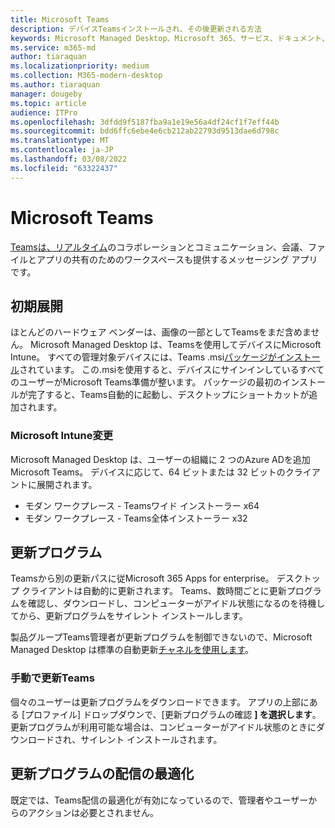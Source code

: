 ```yaml
---
title: Microsoft Teams
description: デバイスTeamsインストールされ、その後更新される方法
keywords: Microsoft Managed Desktop、Microsoft 365、サービス、ドキュメント、アプリ、line-of-business アプリ、LOB アプリ
ms.service: m365-md
author: tiaraquan
ms.localizationpriority: medium
ms.collection: M365-modern-desktop
ms.author: tiaraquan
manager: dougeby
ms.topic: article
audience: ITPro
ms.openlocfilehash: 3dfdd9f5187fba9a1e19e56a4df24cf1f7eff44b
ms.sourcegitcommit: bdd6ffc6ebe4e6cb212ab22793d9513dae6d798c
ms.translationtype: MT
ms.contentlocale: ja-JP
ms.lasthandoff: 03/08/2022
ms.locfileid: "63322437"
---
```

# <a name="microsoft-teams"></a>Microsoft Teams

[Teams](https://www.microsoft.com/microsoft-365/microsoft-teams/group-chat-software)[は、リアルタイム](https://support.microsoft.com/office/microsoft-teams-basics-6d5f52e6-5306-4096-ac24-c3082b79eaf0)のコラボレーションとコミュニケーション、会議、ファイルとアプリの共有のためのワークスペースも提供するメッセージング アプリです。

## <a name="initial-deployment"></a>初期展開

ほとんどのハードウェア ベンダーは、画像の一部としてTeamsをまだ含めません。 Microsoft Managed Desktop は、Teamsを使用してデバイスにMicrosoft Intune。 すべての管理対象デバイスには、Teams .msi[パッケージがインストール](/MicrosoftTeams/msi-deployment#how-the-microsoft-teams-msi-package-works)されています。 この.msiを使用すると、デバイスにサインインしているすべてのユーザーがMicrosoft Teams準備が整います。 パッケージの最初のインストールが完了すると、Teams自動的に起動し、デスクトップにショートカットが追加されます。

### <a name="microsoft-intune-changes"></a>Microsoft Intune変更

Microsoft Managed Desktop は、ユーザーの組織に 2 つのAzure ADを追加Microsoft Teams。 デバイスに応じて、64 ビットまたは 32 ビットのクライアントに展開されます。  

- モダン ワークプレース - Teamsワイド インストーラー x64  
- モダン ワークプレース - Teams全体インストーラー x32

## <a name="updates"></a>更新プログラム

Teamsから別の更新パスに従Microsoft 365 Apps for enterprise。 デスクトップ クライアントは自動的に更新されます。 Teams、数時間ごとに更新プログラムを確認し、ダウンロードし、コンピューターがアイドル状態になるのを待機してから、更新プログラムをサイレント インストールします。  

製品グループTeams管理者が更新プログラムを制御できないので、Microsoft Managed Desktop は標準の自動更新[チャネルを使用します](/microsoftteams/teams-client-update#can-admins-deploy-updates-instead-of-teams-auto-updating)。

### <a name="manually-updating-teams"></a>手動で更新Teams

個々のユーザーは更新プログラムをダウンロードできます。 アプリの上部にある [プロファイル] ドロップダウンで、[更新プログラムの確認 **] を選択します**。 更新プログラムが利用可能な場合は、コンピューターがアイドル状態のときにダウンロードされ、サイレント インストールされます。

## <a name="delivery-optimization-of-updates"></a>更新プログラムの配信の最適化

既定では、Teams配信の最適化が有効になっているので、管理者やユーザーからのアクションは必要とされません。
